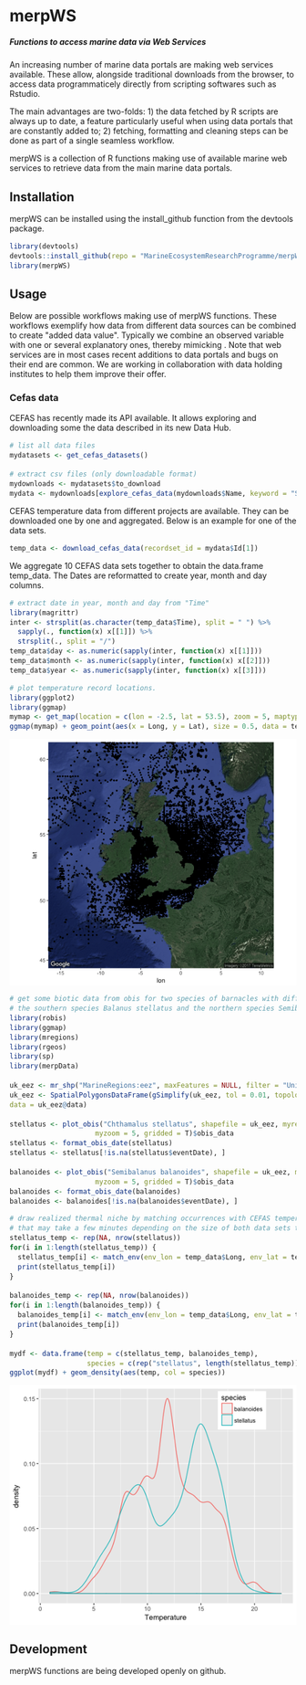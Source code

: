 merpWS
================

<!-- README.md is generated from README.Rmd. Please edit that file -->

##### Functions to access marine data via Web Services

An increasing number of marine data portals are making web services available. These allow, alongside traditional downloads from the browser, to access data programmaticely directly from scripting softwares such as Rstudio.

The main advantages are two-folds: 1) the data fetched by R scripts are always up to date, a feature particularly useful when using data portals that are constantly added to; 2) fetching, formatting and cleaning steps can be done as part of a single seamless workflow.

merpWS is a collection of R functions making use of available marine web services to retrieve data from the main marine data portals.

Installation
------------

merpWS can be installed using the install\_github function from the devtools package.

``` r
library(devtools)
devtools::install_github(repo = "MarineEcosystemResearchProgramme/merpWS")
library(merpWS)
```

Usage
-----

Below are possible workflows making use of merpWS functions. These workflows exemplify how data from different data sources can be combined to create "added data value". Typically we combine an observed variable with one or several explanatory ones, thereby mimicking . Note that web services are in most cases recent additions to data portals and bugs on their end are common. We are working in collaboration with data holding institutes to help them improve their offer.

### Cefas data

CEFAS has recently made its API available. It allows exploring and downloading some the data described in its new Data Hub.

``` r
# list all data files
mydatasets <- get_cefas_datasets()

# extract csv files (only downloadable format)
mydownloads <- mydatasets$to_download
mydata <- mydownloads[explore_cefas_data(mydownloads$Name, keyword = "SWT"), ]
```

CEFAS temperature data from different projects are available. They can be downloaded one by one and aggregated. Below is an example for one of the data sets.

``` r
temp_data <- download_cefas_data(recordset_id = mydata$Id[1])
```

We aggregate 10 CEFAS data sets together to obtain the data.frame temp\_data. The Dates are reformatted to create year, month and day columns.

``` r
# extract date in year, month and day from "Time"
library(magrittr)
inter <- strsplit(as.character(temp_data$Time), split = " ") %>%
  sapply(., function(x) x[[1]]) %>%
  strsplit(., split = "/") 
temp_data$day <- as.numeric(sapply(inter, function(x) x[[1]]))
temp_data$month <- as.numeric(sapply(inter, function(x) x[[2]]))
temp_data$year <- as.numeric(sapply(inter, function(x) x[[3]]))
```

``` r
# plot temperature record locations. 
library(ggplot2)
library(ggmap)
mymap <- get_map(location = c(lon = -2.5, lat = 53.5), zoom = 5, maptype = "satellite")
ggmap(mymap) + geom_point(aes(x = Long, y = Lat), size = 0.5, data = temp_data)
```

<img src="README-figure-1.png" style="display: block; margin: auto;" />

``` r
# get some biotic data from obis for two species of barnacles with different thermal affinities: 
# the southern species Balanus stellatus and the northern species Semibalanus balanoides. 
library(robis)
library(ggmap)
library(mregions)
library(rgeos)
library(sp)
library(merpData)

uk_eez <- mr_shp("MarineRegions:eez", maxFeatures = NULL, filter = "United Kingdom Exclusive Economic Zone")
uk_eez <- SpatialPolygonsDataFrame(gSimplify(uk_eez, tol = 0.01, topologyPreserve = TRUE), 
data = uk_eez@data)

stellatus <- plot_obis("Chthamalus stellatus", shapefile = uk_eez, myresolution = 0.5, 
                     myzoom = 5, gridded = T)$obis_data
stellatus <- format_obis_date(stellatus)
stellatus <- stellatus[!is.na(stellatus$eventDate), ]

balanoides <- plot_obis("Semibalanus balanoides", shapefile = uk_eez, myresolution = 0.5, 
                     myzoom = 5, gridded = T)$obis_data
balanoides <- format_obis_date(balanoides)
balanoides <- balanoides[!is.na(balanoides$eventDate), ]
```

``` r
# draw realized thermal niche by matching occurrences with CEFAS temperature data. This can be a slow process
# that may take a few minutes depending on the size of both data sets to match.
stellatus_temp <- rep(NA, nrow(stellatus))
for(i in 1:length(stellatus_temp)) {
  stellatus_temp[i] <- match_env(env_lon = temp_data$Long, env_lat = temp_data$Lat, env_time = list(year = temp_data$year, month =     temp_data$month), bio_lon = stellatus$decimalLongitude[i], bio_lat = stellatus$decimalLatitude[i], bio_time = list(year = stellatus$year[i], month = stellatus$month[i]), max_dist = 100000, env_variable = temp_data$tC)
  print(stellatus_temp[i])
}

balanoides_temp <- rep(NA, nrow(balanoides))
for(i in 1:length(balanoides_temp)) {
  balanoides_temp[i] <- match_env(env_lon = temp_data$Long, env_lat = temp_data$Lat, env_time = list(year = temp_data$year, month =     temp_data$month), bio_lon = balanoides$decimalLongitude[i], bio_lat = balanoides$decimalLatitude[i], bio_time = list(year = balanoides$year[i], month = balanoides$month[i]), max_dist = 100000, env_variable = temp_data$tC)
  print(balanoides_temp[i])
}

mydf <- data.frame(temp = c(stellatus_temp, balanoides_temp), 
                   species = c(rep("stellatus", length(stellatus_temp)), rep("balanoides", length(balanoides_temp))))
ggplot(mydf) + geom_density(aes(temp, col = species))
```

<img src="README-unnamed-chunk-10-1.png" style="display: block; margin: auto;" />

Development
-----------

merpWS functions are being developed openly on github.
